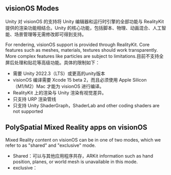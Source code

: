 ## vision​OS Modes
Unity 对 visionOS 的支持将 Unity 编辑器和运行时引擎的全部功能与 RealityKit 提供的渲染功能相结合。Unity 的核心功能，包括脚本、物理、动画混合、人工智能、场景管理等无需修改即可得到支持。

For rendering, visionOS support is provided through RealityKit. Core features such as meshes, materials, textures should work transparently. More complex features like particles are subject to limitations.目前不支持全屏后处理和贴花等高级功能。具体的限制如下：
- 需要 Unity 2022.3（LTS）或更高的unity版本
- visionOS 编译需要 Xcode 15 beta 2，而且必须使用 Apple Silicon（M1/M2）Mac 才能为 visionOS 进行编译。
- RealityKit 上的渲染与 Unity 渲染有视觉差异。
- 只支持 URP 渲染管线
- 只支持 Unity ShaderGraph，ShaderLab and other coding shaders are not supported
## PolySpatial Mixed Reality apps on visionOS
Mixed Reality content on visionOS can be in one of two modes, which we refer to as "shared" and "exclusive" mode.
- Shared：可以与其他应用程序共存，ARKit information such as hand position, planes, or world mesh is unavailable in this mode.
- exclusive：